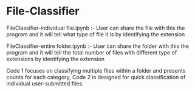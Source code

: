 # File-Classifier

FileClassifier-individual file.ipynb :-
User can share the file with this the program and it will tell what type of file it is by identifying the extension


FileClassifier-entire folder.ipynb :- 
User can share the folder with this the program and it will tell the total number of files with different type of extensions by identifying the extension


Code 1 focuses on classifying multiple files within a folder and presents counts for each category, 
Code 2 is designed for quick classification of individual user-submitted files.

